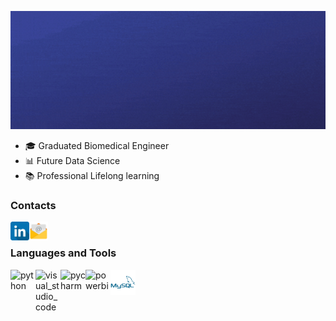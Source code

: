 <p align="center">
  <img  width="1000px" src="https://github.com/brunalimap/brunalimap/blob/main/img/img02.gif" >
</p>



-  🎓 Graduated Biomedical Engineer 
-  📊 Future Data Science 
-  📚 Professional Lifelong learning


### Contacts
[<img align="left"  width="30px" src="https://github.com/brunalimap/brunalimap/blob/main/img/likedin.png" />](https://www.linkedin.com/in/brunalimap)
[<img align="left"  width="30px" src="https://github.com/brunalimap/brunalimap/blob/main/img/email.png"/>](email:brunapereira@geb.inatel.br)

</br>

### Languages and Tools
<img align="left" alt="python" width="40px" src="https://cdn3.iconfinder.com/data/icons/logos-and-brands-adobe/512/267_Python-512.png" />
<img align="left" alt="visual_studio_code" width="40px" src="https://upload.wikimedia.org/wikipedia/commons/9/9a/Visual_Studio_Code_1.35_icon.svg" />
<img align="left" alt="pycharm" width="40px" src="https://upload.wikimedia.org/wikipedia/commons/a/a1/PyCharm_Logo.svg" />
<img align="left" alt="powerbi" width="40px" src="https://img.icons8.com/color/48/000000/power-bi.png" />
<img align="left" alt="mysql" width="40px" src="https://github.com/brunalimap/brunalimap/blob/main/img/mysql.png" />








